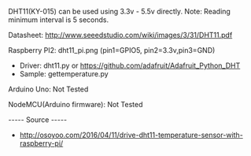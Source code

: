 DHT11(KY-015) can be used using 3.3v - 5.5v directly.
Note: Reading minimum interval is 5 seconds.

Datasheet: http://www.seeedstudio.com/wiki/images/3/31/DHT11.pdf

Raspberry PI2: dht11_pi.png (pin1=GPIO5, pin2=3.3v,pin3=GND)
- Driver: dht11.py or https://github.com/adafruit/Adafruit_Python_DHT
- Sample: gettemperature.py

Arduino Uno: Not Tested

NodeMCU(Arduino firmware): Not Tested

----- Source -----
- http://osoyoo.com/2016/04/11/drive-dht11-temperature-sensor-with-raspberry-pi/
